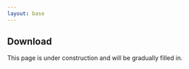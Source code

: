 ```yaml
---
layout: base
---
```


## Download

This page is under construction and will be gradually filled in.

